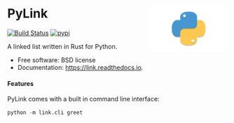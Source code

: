 <h1>PyLink<img src='https://github.com/yngtodd/link/blob/main/img/snek.png' align='right' width='180' height='104'></h1>




[![Build Status](https://travis-ci.com/yngtodd/link.svg?branch=master)](https://travis-ci.com/yngtodd/link)
[![pypi](https://img.shields.io/pypi/v/link.svg)](https://pypi.python.org/pypi/link)


A linked list written in Rust for Python.


* Free software: BSD license
* Documentation: https://link.readthedocs.io.


#### Features

PyLink comes with a built in command line interface:

```python
python -m link.cli greet
```
